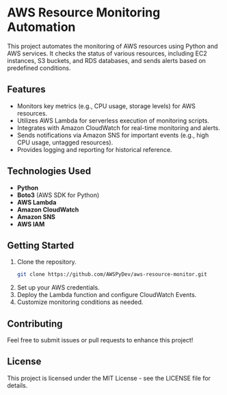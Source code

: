 # AWS Resource Monitoring Automation

This project automates the monitoring of AWS resources using Python and AWS services. It checks the status of various resources, including EC2 instances, S3 buckets, and RDS databases, and sends alerts based on predefined conditions.

## Features
- Monitors key metrics (e.g., CPU usage, storage levels) for AWS resources.
- Utilizes AWS Lambda for serverless execution of monitoring scripts.
- Integrates with Amazon CloudWatch for real-time monitoring and alerts.
- Sends notifications via Amazon SNS for important events (e.g., high CPU usage, untagged resources).
- Provides logging and reporting for historical reference.

## Technologies Used
- **Python**
- **Boto3** (AWS SDK for Python)
- **AWS Lambda**
- **Amazon CloudWatch**
- **Amazon SNS**
- **AWS IAM**

## Getting Started
1. Clone the repository.
   ```bash
   git clone https://github.com/AWSPyDev/aws-resource-monitor.git
2. Set up your AWS credentials.
3. Deploy the Lambda function and configure CloudWatch Events.
4. Customize monitoring conditions as needed.

## Contributing
Feel free to submit issues or pull requests to enhance this project!

## License
This project is licensed under the MIT License - see the LICENSE file for details.




